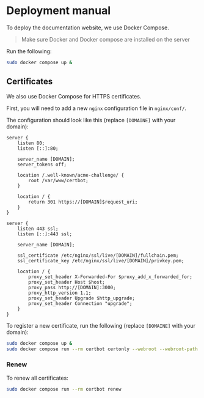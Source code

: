 # Deployment manual

To deploy the documentation website, we use Docker Compose.

> Make sure Docker and Docker compose are installed on the server

Run the following:
```bash
sudo docker compose up &
```

## Certificates

We also use Docker Compose for HTTPS certificates.

First, you will need to add a new `nginx` configuration file in `nginx/conf/`.

The configuration should look like this (replace `[DOMAINE]` with your domain):
```nginx
server {
    listen 80;
    listen [::]:80;

    server_name [DOMAIN];
    server_tokens off;

    location /.well-known/acme-challenge/ {
        root /var/www/certbot;
    }

    location / {
        return 301 https://[DOMAIN]$request_uri;
    }
}

server {
    listen 443 ssl;
    listen [::]:443 ssl;

    server_name [DOMAIN];

    ssl_certificate /etc/nginx/ssl/live/[DOMAIN]/fullchain.pem;
    ssl_certificate_key /etc/nginx/ssl/live/[DOMAIN]/privkey.pem;
    
    location / {
        proxy_set_header X-Forwarded-For $proxy_add_x_forwarded_for;
        proxy_set_header Host $host;
        proxy_pass http://[DOMAIN]:3000;
        proxy_http_version 1.1;
        proxy_set_header Upgrade $http_upgrade;
        proxy_set_header Connection "upgrade";
    }
}
```

To register a new certificate, run the following (replace `[DOMAINE]` with your domain):
```bash
sudo docker compose up &
sudo docker compose run --rm certbot certonly --webroot --webroot-path /var/www/certbot/ -d [DOMAIN]
```

### Renew

To renew all certificates:
```bash
sudo docker compose run --rm certbot renew
```